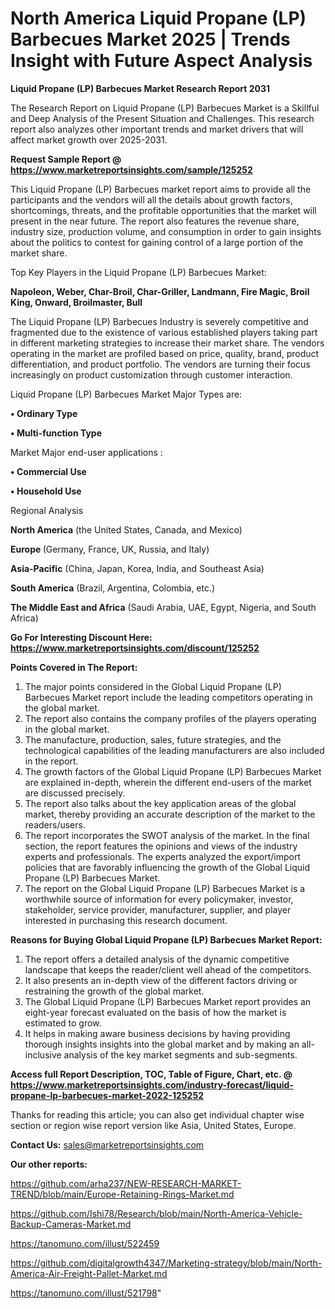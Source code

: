 # North America Liquid Propane (LP) Barbecues Market 2025 | Trends Insight with Future Aspect Analysis

<strong>Liquid Propane (LP) Barbecues Market Research Report 2031</strong>

The Research Report on Liquid Propane (LP) Barbecues Market is a Skillful and Deep Analysis of the Present Situation and Challenges. This research report also analyzes other important trends and market drivers that will affect market growth over 2025-2031.

<strong>Request Sample Report @ <a href=https://www.marketreportsinsights.com/sample/125252>https://www.marketreportsinsights.com/sample/125252</a></strong>

This Liquid Propane (LP) Barbecues market report aims to provide all the participants and the vendors will all the details about growth factors, shortcomings, threats, and the profitable opportunities that the market will present in the near future. The report also features the revenue share, industry size, production volume, and consumption in order to gain insights about the politics to contest for gaining control of a large portion of the market share.

Top Key Players in the Liquid Propane (LP) Barbecues Market:

<strong>Napoleon, Weber, Char-Broil, Char-Griller, Landmann, Fire Magic, Broil King, Onward, Broilmaster, Bull</strong>

The Liquid Propane (LP) Barbecues Industry is severely competitive and fragmented due to the existence of various established players taking part in different marketing strategies to increase their market share. The vendors operating in the market are profiled based on price, quality, brand, product differentiation, and product portfolio. The vendors are turning their focus increasingly on product customization through customer interaction.

Liquid Propane (LP) Barbecues Market Major Types are:

<strong>• Ordinary Type

• Multi-function Type</strong>

Market Major end-user applications :

<strong>• Commercial Use

• Household Use</strong>

Regional Analysis

</u><strong><b>North America</b></strong> (the United States, Canada, and Mexico)

<strong><b>Europe </b></strong>(Germany, France, UK, Russia, and Italy)

<strong><b>Asia-Pacific</b></strong> (China, Japan, Korea, India, and Southeast Asia)

<strong><b>South America</b></strong> (Brazil, Argentina, Colombia, etc.)

<strong><b>The Middle East and Africa</b></strong> (Saudi Arabia, UAE, Egypt, Nigeria, and South Africa)

<strong>Go For Interesting Discount Here: <a href=https://www.marketreportsinsights.com/discount/125252>https://www.marketreportsinsights.com/discount/125252</a></strong>

<strong>Points Covered in The Report:</strong>
<ol>
  <li>The major points considered in the Global Liquid Propane (LP) Barbecues Market report include the leading competitors operating in the global market.</li>
  <li>The report also contains the company profiles of the players operating in the global market.</li>
  <li>The manufacture, production, sales, future strategies, and the technological capabilities of the leading manufacturers are also included in the report.</li>
  <li>The growth factors of the Global Liquid Propane (LP) Barbecues Market are explained in-depth, wherein the different end-users of the market are discussed precisely.</li>
  <li>The report also talks about the key application areas of the global market, thereby providing an accurate description of the market to the readers/users.</li>
  <li>The report incorporates the SWOT analysis of the market. In the final section, the report features the opinions and views of the industry experts and professionals. The experts analyzed the export/import policies that are favorably influencing the growth of the Global Liquid Propane (LP) Barbecues Market.</li>
  <li>The report on the Global Liquid Propane (LP) Barbecues Market is a worthwhile source of information for every policymaker, investor, stakeholder, service provider, manufacturer, supplier, and player interested in purchasing this research document.</li>
</ol>
<strong>Reasons for Buying Global Liquid Propane (LP) Barbecues Market Report:</strong>

<ol>
  <li>The report offers a detailed analysis of the dynamic competitive landscape that keeps the reader/client well ahead of the competitors.</li>
  <li>It also presents an in-depth view of the different factors driving or restraining the growth of the global market.</li>
  <li>The Global Liquid Propane (LP) Barbecues Market report provides an eight-year forecast evaluated on the basis of how the market is estimated to grow.</li>
  <li>It helps in making aware business decisions by having providing thorough insights insights into the global market and by making an all-inclusive analysis of the key market segments and sub-segments.</li>
</ol>
<strong>Access full Report Description, TOC, Table of Figure, Chart, etc. @ <a href=https://www.marketreportsinsights.com/industry-forecast/liquid-propane-lp-barbecues-market-2022-125252>https://www.marketreportsinsights.com/industry-forecast/liquid-propane-lp-barbecues-market-2022-125252</a></strong>


Thanks for reading this article; you can also get individual chapter wise section or region wise report version like Asia, United States, Europe.

<strong>Contact Us:</strong>
sales@marketreportsinsights.com

<strong>Our other reports:</strong>

<a href=https://github.com/arha237/NEW-RESEARCH-MARKET-TREND/blob/main/Europe-Retaining-Rings-Market.md>https://github.com/arha237/NEW-RESEARCH-MARKET-TREND/blob/main/Europe-Retaining-Rings-Market.md</a>

<a href=https://github.com/Ishi78/Research/blob/main/North-America-Vehicle-Backup-Cameras-Market.md>https://github.com/Ishi78/Research/blob/main/North-America-Vehicle-Backup-Cameras-Market.md</a>

<a href=https://tanomuno.com/illust/522459>https://tanomuno.com/illust/522459</a>

<a href=https://github.com/digitalgrowth4347/Marketing-strategy/blob/main/North-America-Air-Freight-Pallet-Market.md>https://github.com/digitalgrowth4347/Marketing-strategy/blob/main/North-America-Air-Freight-Pallet-Market.md</a>

<a href=https://tanomuno.com/illust/521798>https://tanomuno.com/illust/521798</a>"
